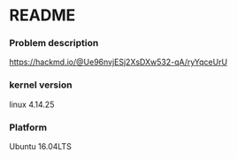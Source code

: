 # README
### Problem description
https://hackmd.io/@Ue96nvjESj2XsDXw532-qA/ryYqceUrU
### kernel version
linux 4.14.25
### Platform
Ubuntu 16.04LTS
